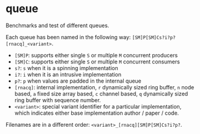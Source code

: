 # queue

Benchmarks and test of different queues.

Each queue has been named in the following way: `[SM]P[SM]Cs?i?p?[rnacq]_<variant>`.

* `[SM]P`: supports either single `S` or multiple `M` concurrent producers
* `[SM]C`: supports either single `S` or multiple `M` concurrent consumers
* `s?`: `s` when it is a spinning implementation
* `i?`: `i` when it is an intrusive implementation
* `p?`: `p` when values are padded in the internal queue
* `[rnacq]`: internal implementation, `r` dynamically sized ring buffer, `n` node based, `a` fixed size array based, `c` channel based, `q` dynamically sized ring buffer with sequence number.
* `<variant>`: special variant identifier for a particular implementation, which indicates either base implementation author / paper / code.

Filenames are in a different order: `<variant>_[rnacq][SM]P[SM]Cs?i?p?`.